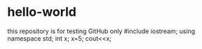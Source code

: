 # hello-world
this repository is for testing GitHub only
#include iostream; 
using namespace std; 
int x; 
x=5; 
cout<<x; 
